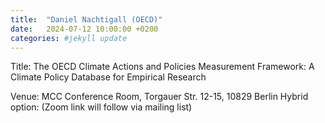 ```yaml
---
title:  "Daniel Nachtigall (OECD)"
date:   2024-07-12 10:00:00 +0200
categories: #jekyll update
---
```

Title: The OECD Climate Actions and Policies Measurement
Framework: A Climate Policy Database for Empirical
Research

Venue: MCC Conference Room,
Torgauer Str. 12-15, 10829 Berlin
Hybrid option:
(Zoom link will follow via mailing list)

